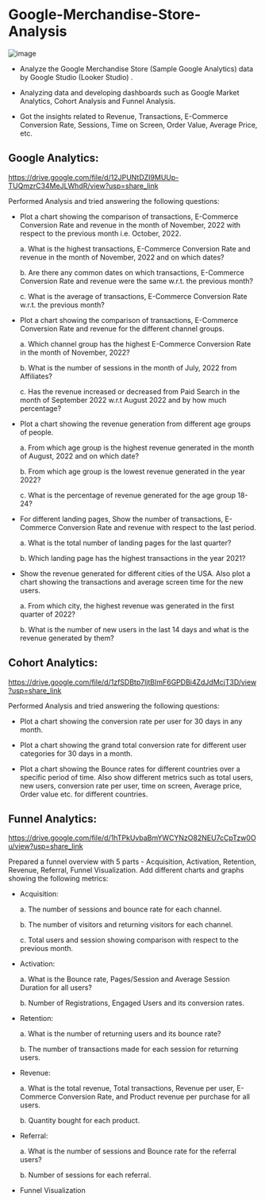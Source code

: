 # Google-Merchandise-Store-Analysis
![image](https://user-images.githubusercontent.com/113257700/225979944-0be3615a-e760-4370-ba1f-44b324751894.png)

+ Analyze the Google Merchandise Store (Sample Google Analytics) data by Google Studio (Looker Studio) .

+ Analyzing data and developing dashboards such as Google Market Analytics, Cohort Analysis and Funnel Analysis.

+ Got the insights related to Revenue, Transactions, E-Commerce Conversion Rate, Sessions, Time on Screen, Order Value, Average Price, etc.

## Google Analytics:
https://drive.google.com/file/d/12JPUNtDZI9MUUp-TUQmzrC34MeJLWhdR/view?usp=share_link

Performed Analysis and tried answering the following questions:

+ Plot a chart showing the comparison of transactions, E-Commerce Conversion Rate and revenue in the month of November, 2022 with respect to the previous month i.e. October, 2022.

  a. What is the highest transactions, E-Commerce Conversion Rate and revenue in the month of November, 2022 and on which dates?

  b. Are there any common dates on which transactions, E-Commerce Conversion Rate and revenue were the same w.r.t. the previous month?

  c. What is the average of transactions, E-Commerce Conversion Rate w.r.t. the previous month?

+ Plot a chart showing the comparison of transactions, E-Commerce Conversion Rate and revenue for the different channel groups.

  a. Which channel group has the highest E-Commerce Conversion Rate in the month of November, 2022?

  b. What is the number of sessions in the month of July, 2022 from Affiliates?

  c. Has the revenue increased or decreased from Paid Search in the month of September 2022 w.r.t August 2022 and by how much percentage?

+ Plot a chart showing the revenue generation from different age groups of people.

  a. From which age group is the highest revenue generated in the month of August, 2022 and on which date?

  b. From which age group is the lowest revenue generated in the year 2022?

  c. What is the percentage of revenue generated for the age group 18-24?

+ For different landing pages, Show the number of transactions, E-Commerce Conversion Rate and revenue with respect to the last period.

  a. What is the total number of landing pages for the last quarter?

  b. Which landing page has the highest transactions in the year 2021?

+ Show the revenue generated for different cities of the USA. Also plot a chart showing the transactions and average screen time for the new users.

  a. From which city, the highest revenue was generated in the first quarter of 2022?

  b. What is the number of new users in the last 14 days and what is the revenue generated by them?

## Cohort Analytics:
https://drive.google.com/file/d/1zfSDBtp7ljtBImF6GPDBi4ZdJdMcjT3D/view?usp=share_link

Performed Analysis and tried answering the following questions:

 + Plot a chart showing the conversion rate per user for 30 days in any month.
 
 + Plot a chart showing the grand total conversion rate for different user categories for 30 days in a month.
 
 + Plot a chart showing the Bounce rates for different countries over a specific period of time. Also show different metrics such as total users, new users, conversion   rate per user, time on screen, Average price, Order value etc. for different countries.

## Funnel Analytics:

https://drive.google.com/file/d/1hTPkUvbaBmYWCYNzO82NEU7cCpTzw0Ou/view?usp=share_link

Prepared a funnel overview with 5 parts - Acquisition, Activation, Retention, Revenue, Referral, Funnel Visualization. Add different charts and graphs showing the following metrics:

 + Acquisition:

    a. The number of sessions and bounce rate for each channel.

    b. The number of visitors and returning visitors for each channel.

    c. Total users and session showing comparison with respect to the previous month.

+ Activation:

    a. What is the Bounce rate, Pages/Session and Average Session Duration for all users?

    b. Number of Registrations, Engaged Users and its conversion rates.

+ Retention:

    a. What is the number of returning users and its bounce rate?

    b. The number of transactions made for each session for returning users.

+ Revenue:

  a. What is the total revenue, Total transactions, Revenue per user, E-Commerce Conversion Rate, and Product revenue per purchase for all users.

  b. Quantity bought for each product.

+ Referral:

  a. What is the number of sessions and Bounce rate for the referral users?

  b. Number of sessions for each referral.

+ Funnel Visualization
